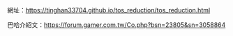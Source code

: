 網址：https://tinghan33704.github.io/tos_reduction/tos_reduction.html

巴哈介紹文：https://forum.gamer.com.tw/Co.php?bsn=23805&sn=3058864
